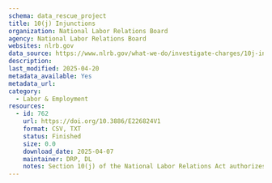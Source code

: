 ```yaml
---
schema: data_rescue_project 
title: 10(j) Injunctions
organization: National Labor Relations Board
agency: National Labor Relations Board
websites: nlrb.gov
data_source: https://www.nlrb.gov/what-we-do/investigate-charges/10j-injunctions
description: 
last_modified: 2025-04-20
metadata_available: Yes
metadata_url: 
category:
  - Labor & Employment 
resources:
  - id: 762
    url: https://doi.org/10.3886/E226824V1
    format: CSV, TXT
    status: Finished
    size: 0.0
    download_date: 2025-04-07
    maintainer: DRP, DL
    notes: Section 10(j) of the National Labor Relations Act authorizes the National Labor Relations Board to seek temporary injunctions against employers and unions in federal district courts to stop unfair labor practices while the case is being litigated before administrative law judges and the Board. These temporary injunctions are needed to protect the process of collective bargaining and employee rights under the Act, and to ensure that Board decisions will be meaningful. The section was added as part of a set of reforms to the Act in 1947. Over the years, all NLRB General Counsels have made use of this effective enforcement tool, as shown in this chart.The csv contains Authorization Dates, Case Numbers, Case Names, and Injunction Status as of the date collected (2025-04-07). This list is all 10(j) injunction cases authorized by the Board since September 1, 2010.
---
```

